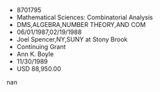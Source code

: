 
* 8701795
* Mathematical Sciences: Combinatorial Analysis
* DMS,ALGEBRA,NUMBER THEORY,AND COM
* 06/01/1987,02/19/1988
* Joel Spencer,NY,SUNY at Stony Brook
* Continuing Grant
* Ann K. Boyle
* 11/30/1989
* USD 88,950.00

nan

